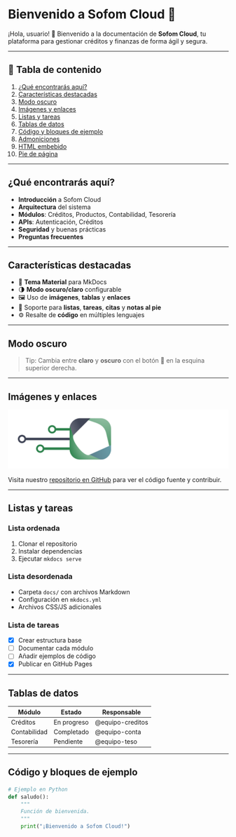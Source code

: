 # Bienvenido a Sofom Cloud 🚀

¡Hola, usuario! 👋 Bienvenido a la documentación de **Sofom Cloud**, tu plataforma para gestionar créditos y finanzas de forma ágil y segura.

---

## 📖 Tabla de contenido

1. [¿Qué encontrarás aquí?](#qué-encontrarás-aquí)
2. [Características destacadas](#características-destacadas)
3. [Modo oscuro](#modo-oscuro)
4. [Imágenes y enlaces](#imágenes-y-enlaces)
5. [Listas y tareas](#listas-y-tareas)
6. [Tablas de datos](#tablas-de-datos)
7. [Código y bloques de ejemplo](#código-y-bloques-de-ejemplo)
8. [Admoniciones](#admoniciones)
9. [HTML embebido](#html-embebido)
10. [Pie de página](#pie-de-página)

---

## ¿Qué encontrarás aquí?

- **Introducción** a Sofom Cloud  
- **Arquitectura** del sistema  
- **Módulos**: Créditos, Productos, Contabilidad, Tesorería  
- **APIs**: Autenticación, Créditos  
- **Seguridad** y buenas prácticas  
- **Preguntas frecuentes**  

---

## Características destacadas

- 🔧 **Tema Material** para MkDocs  
- 🌗 **Modo oscuro/claro** configurable  
- 🖼️ Uso de **imágenes**, **tablas** y **enlaces**  
- 📝 Soporte para **listas**, **tareas**, **citas** y **notas al pie**  
- ⚙️ Resalte de **código** en múltiples lenguajes

---

## Modo oscuro

> Tip: Cambia entre **claro** y **oscuro** con el botón 🌙 en la esquina superior derecha.

---

## Imágenes y enlaces

![Logo de Sofom Cloud](../assets/logo.png)

Visita nuestro [repositorio en GitHub](https://github.com/tuusuario/sofomcloud-docs) para ver el código fuente y contribuir.

---

## Listas y tareas

### Lista ordenada

1. Clonar el repositorio  
2. Instalar dependencias  
3. Ejecutar `mkdocs serve`  

### Lista desordenada

- Carpeta `docs/` con archivos Markdown  
- Configuración en `mkdocs.yml`  
- Archivos CSS/JS adicionales  

### Lista de tareas

- [x] Crear estructura base  
- [ ] Documentar cada módulo  
- [ ] Añadir ejemplos de código  
- [x] Publicar en GitHub Pages  

---

## Tablas de datos

| Módulo       | Estado     | Responsable    |
|--------------|------------|----------------|
| Créditos     | En progreso | @equipo-creditos |
| Contabilidad | Completado | @equipo-conta   |
| Tesorería    | Pendiente  | @equipo-teso    |

---

## Código y bloques de ejemplo

```python
# Ejemplo en Python
def saludo():
    """
    Función de bienvenida.
    """
    print("¡Bienvenido a Sofom Cloud!")
    
```
